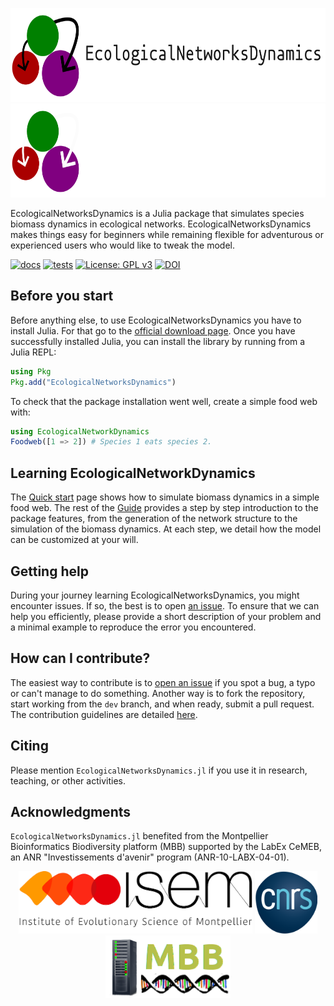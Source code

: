 <p align="center" width="100%">
    <img height="150" src="https://github.com/BecksLab/EcologicalNetworksDynamics.jl/blob/main/docs/src/assets/logo-and-name.svg#gh-light-mode-only">
    <img height="150" src="https://github.com/BecksLab/EcologicalNetworksDynamics.jl/blob/main/docs/src/assets/logo-and-name-dark.svg#gh-dark-mode-only">
</p>

EcologicalNetworksDynamics is a Julia package that simulates species biomass dynamics
in ecological networks.
EcologicalNetworksDynamics makes things easy for beginners
while remaining flexible for adventurous or experienced users
who would like to tweak the model.

[![docs](https://github.com/BecksLab/EcologicalNetworksDynamics.jl/actions/workflows/docs.yml/badge.svg?branch=main)](https://beckslab.github.io/EcologicalNetworksDynamics.jl/)
[![tests](https://github.com/BecksLab/EcologicalNetworksDynamics.jl/actions/workflows/tests.yml/badge.svg?branch=main)](https://github.com/BecksLab/EcologicalNetworksDynamics.jl/actions/workflows/tests.yml)
[![License: GPL v3](https://img.shields.io/badge/License-GPL%20v3-blue.svg)](http://www.gnu.org/licenses/gpl-3.0)
[![DOI](https://zenodo.org/badge/DOI/10.5281/zenodo.10885956.svg)](https://doi.org/10.5281/zenodo.10885956)


## Before you start

Before anything else, to use EcologicalNetworksDynamics you have to install Julia.
For that go to the [official download page](https://julialang.org/downloads/).
Once you have successfully installed Julia,
you can install the library by running from a Julia REPL:

```julia
using Pkg
Pkg.add("EcologicalNetworksDynamics")
```

To check that the package installation went well,
create a simple food web with:

```julia
using EcologicalNetworkDynamics
Foodweb([1 => 2]) # Species 1 eats species 2.
```

## Learning EcologicalNetworkDynamics

The [Quick start] page shows
how to simulate biomass dynamics in a simple food web.
The rest of the [Guide] provides a step by step introduction
to the package features,
from the generation of the network structure
to the simulation of the biomass dynamics.
At each step, we detail how the model can be customized at your will.

[Quick start]: https://beckslab.github.io/EcologicalNetworksDynamics.jl/man/quickstart/
[Guide]: https://beckslab.github.io/EcologicalNetworksDynamics.jl/

## Getting help

During your journey learning EcologicalNetworksDynamics,
you might encounter issues.
If so, the best is to open [an issue].
To ensure that we can help you efficiently,
please provide a short description of your problem
and a minimal example to reproduce the error you encountered.

[an issue]: https://github.com/BecksLab/EcologicalNetworksDynamics.jl/issues

## How can I contribute?

The easiest way to contribute is to [open an issue]
if you spot a bug, a typo or can't manage to do something.
Another way is to fork the repository,
start working from the `dev` branch,
and when ready, submit a pull request.
The contribution guidelines are detailed
[here](https://github.com/BecksLab/EcologicalNetworksDynamics.jl/blob/dev/CONTRIBUTING.md).

[open an issue]: https://github.com/BecksLab/EcologicalNetworksDynamics.jl/issues

## Citing

Please mention `EcologicalNetworksDynamics.jl`
if you use it in research, teaching, or other activities.

## Acknowledgments

`EcologicalNetworksDynamics.jl` benefited from
the Montpellier Bioinformatics Biodiversity platform (MBB)
supported by the LabEx CeMEB,
an ANR "Investissements d'avenir" program (ANR-10-LABX-04-01).

<p align="center" width="100%">
    <img height="100" src="https://github.com/BecksLab/EcologicalNetworksDynamics.jl/blob/main/docs/src/assets/isem.png">
    <img height="100" src="https://github.com/BecksLab/EcologicalNetworksDynamics.jl/blob/main/docs/src/assets/cnrs.png">
    <img height="100" src="https://github.com/BecksLab/EcologicalNetworksDynamics.jl/blob/main/docs/src/assets/mbb.png">
</p>
